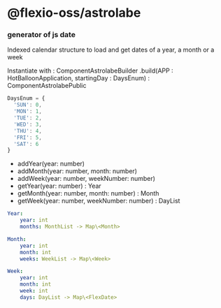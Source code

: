 # @flexio-oss/astrolabe

### generator of js date

Indexed calendar structure to load and get dates of a year, a month or a week

Instantiate with : 
ComponentAstrolabeBuilder
    .build(APP : HotBalloonApplication, startingDay : DaysEnum) : ComponentAstrolabePublic

```javascript
DaysEnum = {
  'SUN': 0,  
  'MON': 1,  
  'TUE': 2,  
  'WED': 3,  
  'THU': 4,  
  'FRI': 5,  
  'SAT': 6  
}
```

- addYear(year: number)
- addMonth(year: number, month: number)
- addWeek(year: number, weekNumber: number)
- getYear(year: number) : Year
- getMonth(year: number, month: number) : Month
- getWeek(year: number, weekNumber: number) : DayList

```yaml
Year:
    year: int
    months: MonthList -> Map\<Month>

Month:
    year: int
    month: int
    weeks: WeekList -> Map\<Week>

Week:
    year: int
    month: int
    week: int
    days: DayList -> Map\<FlexDate>

```
